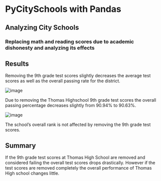 # PyCitySchools with Pandas
## Analyzing City Schools 
### Replacing math and reading scores due to academic dishonesty and analyzing its effects
##  Results 
Removing the 9th grade test scores slightly decreases the average test scores as well as the overall passing rate for the district.

![image](https://user-images.githubusercontent.com/100768274/161474864-adbef2ae-7827-41db-9ce5-d30e4c400057.png)

Due to removing the Thomas Highschool 9th grade test scores the overall passing percentage decreases slightly from 90.94% to 90.63%.

![image](https://user-images.githubusercontent.com/100768274/161474926-cae822c5-3ec3-4df2-a33a-f11ecb57d297.png)

The school’s overall rank is not affected by removing the 9th grade test scores.   

## Summary
If the 9th grade test scores at Thomas High School are removed and considered failing the overall test scores drops drastically. However if the test scores are removed completely the overall performance of Thomas High school changes little.

